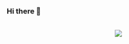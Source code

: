 ### Hi there 👋


<p align="center">
  <br><img src="https://media2.giphy.com/media/v1.Y2lkPTc5MGI3NjExN2MxMmNjNGUyMTZjOTU0Y2ZkMjA3NzQ0ZmIwYWFhOTYzYzMwNmE4MiZjdD1n/LGCSJ9ZMbMJRHCYbuB/giphy.gif width="450px">
</p>

